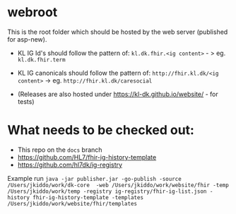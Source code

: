 # webroot

This is the root folder which should be hosted by the web server (published for asp-new).

 * KL IG Id's should follow the pattern of: `kl.dk.fhir.<ig content>` - > eg. `kl.dk.fhir.term`
 * KL IG canonicals should follow the pattern of: `http://fhir.kl.dk/<ig content>` -> eg. `http://fhir.kl.dk/caresocial`

 * (Releases are also hosted under https://kl-dk.github.io/website/ - for tests)


# What needs to be checked out:

* This repo on the `docs` branch
* https://github.com/HL7/fhir-ig-history-template
* https://github.com/hl7dk/ig-registry


Example run `java -jar publisher.jar -go-publish -source /Users/jkiddo/work/dk-core  -web /Users/jkiddo/work/website/fhir -temp /Users/jkiddo/work/temp -registry ig-registry/fhir-ig-list.json -history fhir-ig-history-template -templates /Users/jkiddo/work/website/fhir/templates`
